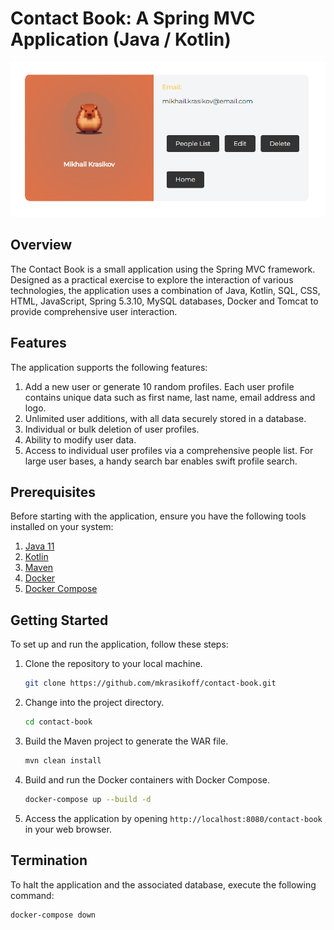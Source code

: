 # Contact Book: A Spring MVC Application (Java / Kotlin)

![Application Screenshot](src%2Fmain%2Fwebapp%2Fstatic%2Fpng%2Fapplication_screenshot.png)

## Overview

The Contact Book is a small application using the Spring MVC framework. Designed as a practical exercise to explore the interaction of various technologies, the application uses a combination of Java, Kotlin, SQL, CSS, HTML, JavaScript, Spring 5.3.10, MySQL databases, Docker and Tomcat to provide comprehensive user interaction.
## Features

The application supports the following features:

1. Add a new user or generate 10 random profiles. Each user profile contains unique data such as first name, last name, email address and logo.
2. Unlimited user additions, with all data securely stored in a database.
3. Individual or bulk deletion of user profiles.
4. Ability to modify user data.
5. Access to individual user profiles via a comprehensive people list. For large user bases, a handy search bar enables swift profile search.

## Prerequisites

Before starting with the application, ensure you have the following tools installed on your system:

1. [Java 11](https://adoptopenjdk.net/)
2. [Kotlin](https://kotlinlang.org/docs/command-line.html)
3. [Maven](https://maven.apache.org/download.cgi)
4. [Docker](https://docs.docker.com/get-docker/)
5. [Docker Compose](https://docs.docker.com/compose/install/)

## Getting Started

To set up and run the application, follow these steps:

1. Clone the repository to your local machine.
    ```bash
    git clone https://github.com/mkrasikoff/contact-book.git
    ```

2. Change into the project directory.
    ```bash
    cd contact-book
    ```

3. Build the Maven project to generate the WAR file.
    ```bash
    mvn clean install
    ```

4. Build and run the Docker containers with Docker Compose.
    ```bash
    docker-compose up --build -d
    ```

5. Access the application by opening `http://localhost:8080/contact-book` in your web browser.

## Termination

To halt the application and the associated database, execute the following command:

```bash
docker-compose down
